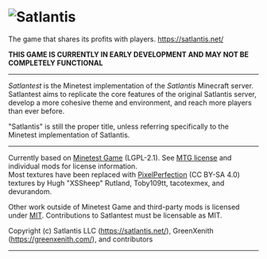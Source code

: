 # ![Satlantis](https://framerusercontent.com/images/m2O7ebDIaB99immMk2a5ptW7zPE.svg)

The game that shares its profits with players. https://satlantis.net/  

**THIS GAME IS CURRENTLY IN EARLY DEVELOPMENT AND MAY NOT BE COMPLETELY FUNCTIONAL**

----------

_Satlantest_ is the Minetest implementation of the _Satlantis_ Minecraft server. Satlantest aims to replicate the core features of the original Satlantis server, develop a more cohesive theme and environment, and reach more players than ever before.

"Satlantis" is still the proper title, unless referring specifically to the Minetest implementation of Satlantis.

----------

Currently based on [Minetest Game](https://github.com/minetest/minetest_game) (LGPL-2.1). See [MTG license](mods/minetest_game/LICENSE.txt) and individual mods for license information.  
Most textures have been replaced with [PixelPerfection](https://github.com/minetest-texture-packs/Pixel-Perfection) (CC BY-SA 4.0) textures by Hugh "XSSheep" Rutland, Toby109tt, tacotexmex, and devurandom.

Other work outside of Minetest Game and third-party mods is licensed under [MIT](LICENSE.txt). Contributions to Satlantest must be licensable as MIT.

Copyright (c) Satlantis LLC (https://satlantis.net/), GreenXenith (https://greenxenith.com/), and contributors  

----------
